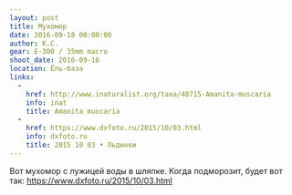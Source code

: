 ```yaml
---
layout: post
title: Мухомор
date: 2016-09-18 00:00:00
author: К.С.
gear: E-300 / 35mm macro
shoot_date: 2016-09-16
location: Ёль-база
links:
  -
    href: http://www.inaturalist.org/taxa/48715-Amanita-muscaria
    info: inat
    title: Amanita muscaria
  -
    href: https://www.dxfoto.ru/2015/10/03.html
    info: dxfoto.ru
    title: 2015 10 03 • Льдинки
---
```


Вот мухомор с лужицей воды в шляпке. Когда подморозит, будет вот так: https://www.dxfoto.ru/2015/10/03.html
